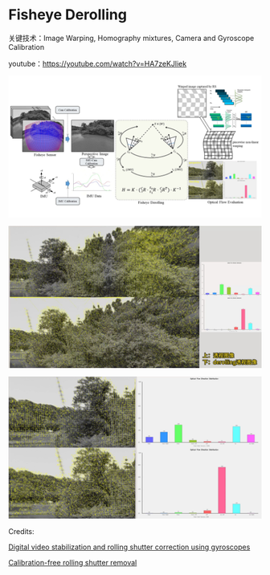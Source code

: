 # Fisheye Derolling

关键技术：Image Warping, Homography mixtures, Camera and Gyroscope Calibration

youtube：https://youtube.com/watch?v=HA7zeKJliek

![算法框架](./fig/framework.jpg)

[![视频预览](./fig/result2.jpg)](https://youtube.com/watch?v=HA7zeKJliek)

[![视频预览](./fig/result.jpg)](https://youtube.com/watch?v=HA7zeKJliek)





Credits:

[Digital video stabilization and rolling shutter correction using gyroscopes](https://www.researchgate.net/profile/Dr-Asutosh-Kar/post/How_can_I_stabilize_video_images_in_real_time/attachment/59d631f8c49f478072ea150a/AS%3A273628971634709%401442249638508/download/Reference-2.pdf)

[Calibration-free rolling shutter removal](https://www.researchgate.net/publication/254038103_Calibration-free_rolling_shutter_removal)





